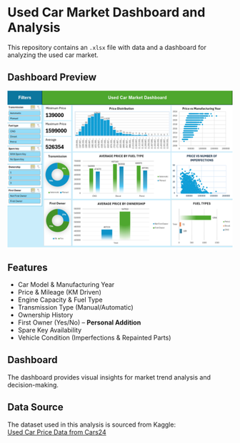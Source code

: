 # Used Car Market Dashboard and Analysis

This repository contains an `.xlsx` file with data and a dashboard for analyzing the used car market.

## Dashboard Preview

![Dashboard Preview](preview.png)

## Features

- Car Model & Manufacturing Year  
- Price & Mileage (KM Driven)  
- Engine Capacity & Fuel Type  
- Transmission Type (Manual/Automatic)  
- Ownership History  
- First Owner (Yes/No) – **Personal Addition**  
- Spare Key Availability  
- Vehicle Condition (Imperfections & Repainted Parts)

## Dashboard

The dashboard provides visual insights for market trend analysis and decision-making.

## Data Source

The dataset used in this analysis is sourced from Kaggle:  
[Used Car Price Data from Cars24](https://www.kaggle.com/datasets/amanrajput16/used-car-price-data-from-cars24)
